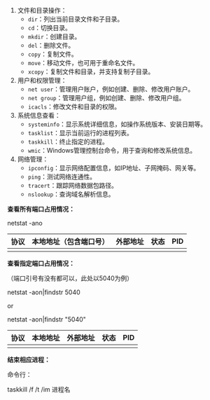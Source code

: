 1. 文件和目录操作：
   - `dir`：列出当前目录文件和子目录。
   - `cd`：切换目录。
   - `mkdir`：创建目录。
   - `del`：删除文件。
   - `copy`：复制文件。
   - `move`：移动文件，也可用于重命名文件。
   - `xcopy`：复制文件和目录，并支持复制子目录。
2. 用户和权限管理：
   - `net user`：管理用户账户，例如创建、删除、修改用户账户。
   - `net group`：管理用户组，例如创建、删除、修改用户组。
   - `icacls`：修改文件和目录的权限。
3. 系统信息查看：
   - `systeminfo`：显示系统详细信息，如操作系统版本、安装日期等。
   - `tasklist`：显示当前运行的进程列表。
   - `taskkill`：终止指定的进程。
   - `wmic`：Windows管理控制台命令，用于查询和修改系统信息。
4. 网络管理：
   - `ipconfig`：显示网络配置信息，如IP地址、子网掩码、网关等。
   - `ping`：测试网络连通性。
   - `tracert`：跟踪网络数据包路径。
   - `nslookup`：查询域名解析信息。



**查看所有端口占用情况：**

netstat -ano

| 协议 | 本地地址（包含端口号） | 外部地址 | 状态 | PID  |
| ---- | ---------------------- | -------- | ---- | ---- |
|      |                        |          |      |      |



**查看指定端口占用情况：**

（端口引号有没有都可以，此处以5040为例）

netstat -aon|findstr 5040

or

netstat -aon|findstr "5040"

| 协议 | 本地地址 | 外部地址 | 状态 | PID  |
| ---- | -------- | -------- | ---- | ---- |
|      |          |          |      |      |

**结束相应进程：**

命令行：

taskkill /f /t /im 进程名